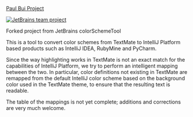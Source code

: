 [Paul Bui Project](https://github.com/paulbui/)

[![JetBrains team project](http://jb.gg/badges/team.svg)](https://confluence.jetbrains.com/display/ALL/JetBrains+on+GitHub)

Forked project from JetBrains colorSchemeTool

This is a tool to convert color schemes from TextMate to IntelliJ Platform
based products such as IntelliJ IDEA, RubyMine and PyCharm.

Since the way highlighting works in TextMate is not an exact match for
the capabilities of IntelliJ Platform, we try to perform an intelligent
mapping between the two. In particular, color definitions not existing in
TextMate are remapped from the default IntelliJ color scheme based on the
background color used in the TextMate theme, to ensure that the resulting
text is readable.

The table of the mappings is not yet complete; additions and corrections
are very much welcome.